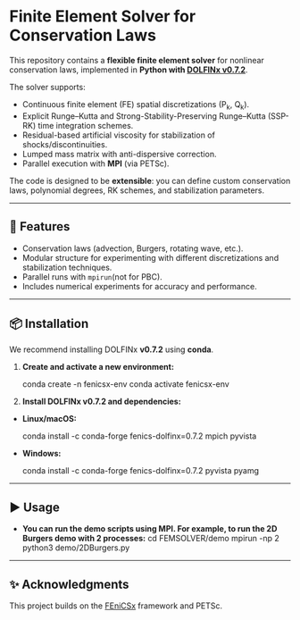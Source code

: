 # Finite Element Solver for Conservation Laws

This repository contains a **flexible finite element solver** for nonlinear conservation laws, implemented in **Python with [DOLFINx v0.7.2](https://github.com/FEniCS/dolfinx)**.  

The solver supports:
- Continuous finite element (FE) spatial discretizations (P<sub>k</sub>, Q<sub>k</sub>).  
- Explicit Runge–Kutta and Strong-Stability-Preserving Runge–Kutta (SSP-RK) time integration schemes.  
- Residual-based artificial viscosity for stabilization of shocks/discontinuities.  
- Lumped mass matrix with anti-dispersive correction.  
- Parallel execution with **MPI** (via PETSc).  

The code is designed to be **extensible**: you can define custom conservation laws, polynomial degrees, RK schemes, and stabilization parameters.

---

## 🚀 Features

- Conservation laws (advection, Burgers, rotating wave, etc.).  
- Modular structure for experimenting with different discretizations and stabilization techniques.  
- Parallel runs with `mpirun`(not for PBC).  
- Includes numerical experiments for accuracy and performance.

---

## 📦 Installation

We recommend installing DOLFINx **v0.7.2** using **conda**.  

1. **Create and activate a new environment:**

    conda create -n fenicsx-env
    conda activate fenicsx-env

2. **Install DOLFINx v0.7.2 and dependencies:**

- **Linux/macOS:**
  
    conda install -c conda-forge fenics-dolfinx=0.7.2 mpich pyvista

- **Windows:**
  
    conda install -c conda-forge fenics-dolfinx=0.7.2 pyvista pyamg
    
---


## ▶️ Usage

- **You can run the demo scripts using MPI. For example, to run the 2D Burgers demo with 2 processes:**
    cd FEMSOLVER/demo
    mpirun -np 2 python3 demo/2DBurgers.py

---

## ✨ Acknowledgments

This project builds on the [FEniCSx](https://github.com/FEniCS/dolfinx) framework and PETSc.  